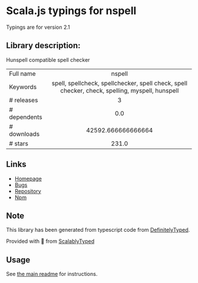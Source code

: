 
# Scala.js typings for nspell

Typings are for version 2.1

## Library description:
Hunspell compatible spell checker

|                    |                 |
| ------------------ | :-------------: |
| Full name          | nspell |
| Keywords           | spell, spellcheck, spellchecker, spell check, spell checker, check, spelling, myspell, hunspell |
| # releases         | 3 |
| # dependents       | 0.0 |
| # downloads        | 42592.666666666664 |
| # stars            | 231.0 |

## Links
- [Homepage](https://github.com/wooorm/nspell#readme)
- [Bugs](https://github.com/wooorm/nspell/issues)
- [Repository](https://github.com/wooorm/nspell)
- [Npm](https://www.npmjs.com/package/nspell)
    


## Note
This library has been generated from typescript code from [DefinitelyTyped](https://definitelytyped.org).

Provided with :purple_heart: from [ScalablyTyped](https://github.com/oyvindberg/ScalablyTyped)

## Usage
See [the main readme](../../readme.md) for instructions.


